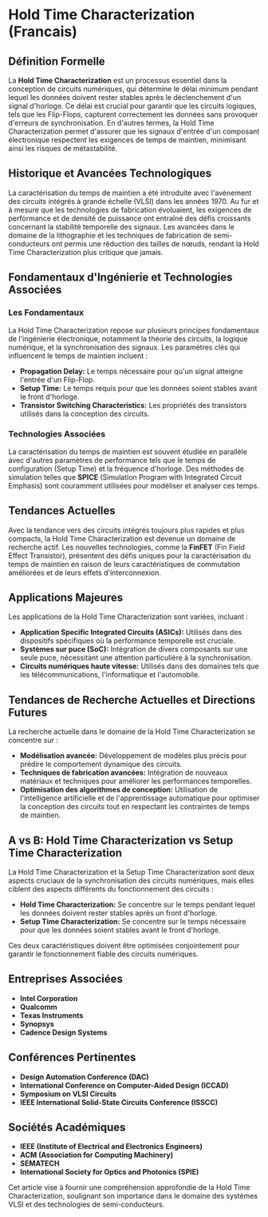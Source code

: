 # Hold Time Characterization (Francais)

## Définition Formelle

La **Hold Time Characterization** est un processus essentiel dans la conception de circuits numériques, qui détermine le délai minimum pendant lequel les données doivent rester stables après le déclenchement d'un signal d'horloge. Ce délai est crucial pour garantir que les circuits logiques, tels que les Flip-Flops, capturent correctement les données sans provoquer d'erreurs de synchronisation. En d'autres termes, la Hold Time Characterization permet d'assurer que les signaux d'entrée d'un composant électronique respectent les exigences de temps de maintien, minimisant ainsi les risques de métastabilité.

## Historique et Avancées Technologiques

La caractérisation du temps de maintien a été introduite avec l'avènement des circuits intégrés à grande échelle (VLSI) dans les années 1970. Au fur et à mesure que les technologies de fabrication évoluaient, les exigences de performance et de densité de puissance ont entraîné des défis croissants concernant la stabilité temporelle des signaux. Les avancées dans le domaine de la lithographie et les techniques de fabrication de semi-conducteurs ont permis une réduction des tailles de nœuds, rendant la Hold Time Characterization plus critique que jamais.

## Fondamentaux d'Ingénierie et Technologies Associées

### Les Fondamentaux

La Hold Time Characterization repose sur plusieurs principes fondamentaux de l'ingénierie électronique, notamment la théorie des circuits, la logique numérique, et la synchronisation des signaux. Les paramètres clés qui influencent le temps de maintien incluent :

- **Propagation Delay:** Le temps nécessaire pour qu'un signal atteigne l'entrée d'un Flip-Flop.
- **Setup Time:** Le temps requis pour que les données soient stables avant le front d'horloge.
- **Transistor Switching Characteristics:** Les propriétés des transistors utilisés dans la conception des circuits.

### Technologies Associées

La caractérisation du temps de maintien est souvent étudiée en parallèle avec d'autres paramètres de performance tels que le temps de configuration (Setup Time) et la fréquence d'horloge. Des méthodes de simulation telles que **SPICE** (Simulation Program with Integrated Circuit Emphasis) sont couramment utilisées pour modéliser et analyser ces temps.

## Tendances Actuelles

Avec la tendance vers des circuits intégrés toujours plus rapides et plus compacts, la Hold Time Characterization est devenue un domaine de recherche actif. Les nouvelles technologies, comme la **FinFET** (Fin Field Effect Transistor), présentent des défis uniques pour la caractérisation du temps de maintien en raison de leurs caractéristiques de commutation améliorées et de leurs effets d'interconnexion.

## Applications Majeures

Les applications de la Hold Time Characterization sont variées, incluant :

- **Application Specific Integrated Circuits (ASICs):** Utilisés dans des dispositifs spécifiques où la performance temporelle est cruciale.
- **Systèmes sur puce (SoC):** Intégration de divers composants sur une seule puce, nécessitant une attention particulière à la synchronisation.
- **Circuits numériques haute vitesse:** Utilisés dans des domaines tels que les télécommunications, l'informatique et l'automobile.

## Tendances de Recherche Actuelles et Directions Futures

La recherche actuelle dans le domaine de la Hold Time Characterization se concentre sur :

- **Modélisation avancée:** Développement de modèles plus précis pour prédire le comportement dynamique des circuits.
- **Techniques de fabrication avancées:** Intégration de nouveaux matériaux et techniques pour améliorer les performances temporelles.
- **Optimisation des algorithmes de conception:** Utilisation de l'intelligence artificielle et de l'apprentissage automatique pour optimiser la conception des circuits tout en respectant les contraintes de temps de maintien.

## A vs B: Hold Time Characterization vs Setup Time Characterization

La Hold Time Characterization et la Setup Time Characterization sont deux aspects cruciaux de la synchronisation des circuits numériques, mais elles ciblent des aspects différents du fonctionnement des circuits :

- **Hold Time Characterization:** Se concentre sur le temps pendant lequel les données doivent rester stables après un front d'horloge.
- **Setup Time Characterization:** Se concentre sur le temps nécessaire pour que les données soient stables avant le front d'horloge.

Ces deux caractéristiques doivent être optimisées conjointement pour garantir le fonctionnement fiable des circuits numériques.

## Entreprises Associées

- **Intel Corporation**
- **Qualcomm**
- **Texas Instruments**
- **Synopsys**
- **Cadence Design Systems**

## Conférences Pertinentes

- **Design Automation Conference (DAC)**
- **International Conference on Computer-Aided Design (ICCAD)**
- **Symposium on VLSI Circuits**
- **IEEE International Solid-State Circuits Conference (ISSCC)**

## Sociétés Académiques

- **IEEE (Institute of Electrical and Electronics Engineers)**
- **ACM (Association for Computing Machinery)**
- **SEMATECH**
- **International Society for Optics and Photonics (SPIE)**

Cet article vise à fournir une compréhension approfondie de la Hold Time Characterization, soulignant son importance dans le domaine des systèmes VLSI et des technologies de semi-conducteurs.